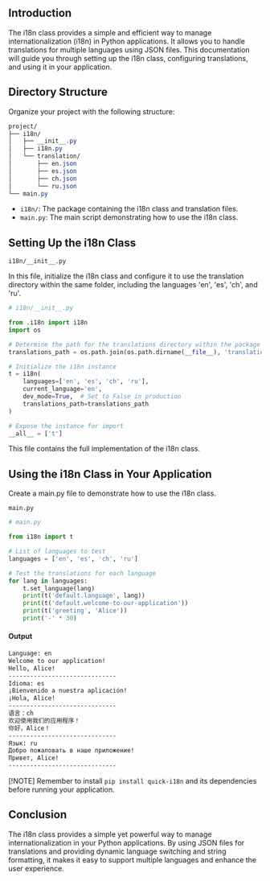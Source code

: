 ## Introduction

The i18n class provides a simple and efficient way to manage internationalization (i18n) in Python applications. It allows you to handle translations for multiple languages using JSON files. This documentation will guide you through setting up the i18n class, configuring translations, and using it in your application.

## Directory Structure

Organize your project with the following structure:

```css
project/
├── i18n/
│   ├── __init__.py
│   ├── i18n.py
│   └── translation/
│       ├── en.json
│       ├── es.json
│       ├── ch.json
│       └── ru.json
└── main.py

```

- `i18n/`: The package containing the i18n class and translation files.
- `main.py`: The main script demonstrating how to use the i18n class.

## Setting Up the i18n Class

`i18n/__init__.py`

In this file, initialize the i18n class and configure it to use the translation directory within the same folder, including the languages 'en', 'es', 'ch', and 'ru'.

```python
# i18n/__init__.py

from .i18n import i18n
import os

# Determine the path for the translations directory within the package
translations_path = os.path.join(os.path.dirname(__file__), 'translation')

# Initialize the i18n instance
t = i18n(
    languages=['en', 'es', 'ch', 'ru'],
    current_language='en',
    dev_mode=True,  # Set to False in production
    translations_path=translations_path
)

# Expose the instance for import
__all__ = ['t']
```

This file contains the full implementation of the i18n class.

## Using the i18n Class in Your Application

Create a main.py file to demonstrate how to use the i18n class.

`main.py`

```python
# main.py

from i18n import t

# List of languages to test
languages = ['en', 'es', 'ch', 'ru']

# Test the translations for each language
for lang in languages:
    t.set_language(lang)
    print(t('default.language', lang))
    print(t('default.welcome-to-our-application'))
    print(t('greeting', 'Alice'))
    print('-' * 30)


```

#### Output

```bash
Language: en
Welcome to our application!
Hello, Alice!
------------------------------
Idioma: es
¡Bienvenido a nuestra aplicación!
¡Hola, Alice!
------------------------------
语言：ch
欢迎使用我们的应用程序！
你好，Alice！
------------------------------
Язык: ru
Добро пожаловать в наше приложение!
Привет, Alice!
------------------------------
```

[!NOTE]
Remember to install `pip install quick-i18n` and its dependencies before running your application.

## Conclusion

The i18n class provides a simple yet powerful way to manage internationalization in your Python applications. By using JSON files for translations and providing dynamic language switching and string formatting, it makes it easy to support multiple languages and enhance the user experience.
